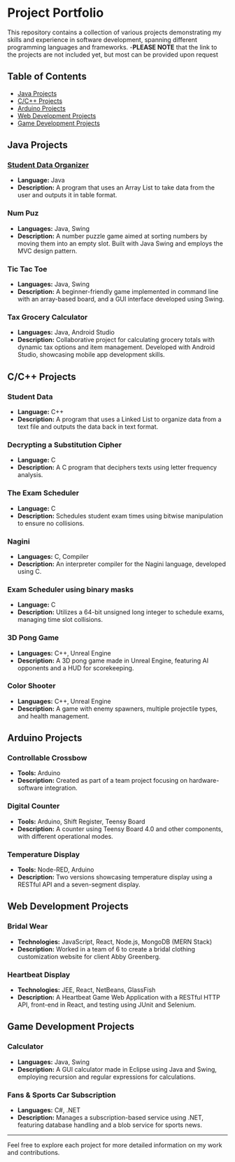 # Project Portfolio

This repository contains a collection of various projects demonstrating my skills and experience in software development, spanning different programming languages and frameworks.
-**PLEASE NOTE** that the link to the projects are not included yet, but most can be provided upon request

## Table of Contents

- [Java Projects](#java-projects)
- [C/C++ Projects](#c-cpp-projects)
- [Arduino Projects](#arduino-projects)
- [Web Development Projects](#web-development-projects)
- [Game Development Projects](#game-development-projects)

## Java Projects

### [Student Data Organizer](https://github.com/REAPERali00/Projects)
- **Language:** Java
- **Description:** A program that uses an Array List to take data from the user and outputs it in table format.

### Num Puz
- **Languages:** Java, Swing
- **Description:** A number puzzle game aimed at sorting numbers by moving them into an empty slot. Built with Java Swing and employs the MVC design pattern.

### Tic Tac Toe
- **Languages:** Java, Swing
- **Description:** A beginner-friendly game implemented in command line with an array-based board, and a GUI interface developed using Swing.

### Tax Grocery Calculator
- **Languages:** Java, Android Studio
- **Description:** Collaborative project for calculating grocery totals with dynamic tax options and item management. Developed with Android Studio, showcasing mobile app development skills.

## C/C++ Projects

### Student Data
- **Language:** C++
- **Description:** A program that uses a Linked List to organize data from a text file and outputs the data back in text format.

### Decrypting a Substitution Cipher
- **Language:** C
- **Description:** A C program that deciphers texts using letter frequency analysis.

### The Exam Scheduler
- **Language:** C
- **Description:** Schedules student exam times using bitwise manipulation to ensure no collisions.

### Nagini
- **Languages:** C, Compiler
- **Description:** An interpreter compiler for the Nagini language, developed using C.

### Exam Scheduler using binary masks
- **Language:** C
- **Description:** Utilizes a 64-bit unsigned long integer to schedule exams, managing time slot collisions.

### 3D Pong Game
- **Languages:** C++, Unreal Engine
- **Description:** A 3D pong game made in Unreal Engine, featuring AI opponents and a HUD for scorekeeping.

### Color Shooter
- **Languages:** C++, Unreal Engine
- **Description:** A game with enemy spawners, multiple projectile types, and health management.

## Arduino Projects

### Controllable Crossbow
- **Tools:** Arduino
- **Description:** Created as part of a team project focusing on hardware-software integration.

### Digital Counter
- **Tools:** Arduino, Shift Register, Teensy Board
- **Description:** A counter using Teensy Board 4.0 and other components, with different operational modes.

### Temperature Display
- **Tools:** Node-RED, Arduino
- **Description:** Two versions showcasing temperature display using a RESTful API and a seven-segment display.

## Web Development Projects

### Bridal Wear
- **Technologies:** JavaScript, React, Node.js, MongoDB (MERN Stack)
- **Description:** Worked in a team of 6 to create a bridal clothing customization website for client Abby Greenberg.

### Heartbeat Display
- **Technologies:** JEE, React, NetBeans, GlassFish
- **Description:** A Heartbeat Game Web Application with a RESTful HTTP API, front-end in React, and testing using JUnit and Selenium.

## Game Development Projects

### Calculator
- **Languages:** Java, Swing
- **Description:** A GUI calculator made in Eclipse using Java and Swing, employing recursion and regular expressions for calculations.

### Fans & Sports Car Subscription
- **Languages:** C#, .NET
- **Description:** Manages a subscription-based service using .NET, featuring database handling and a blob service for sports news.

---

Feel free to explore each project for more detailed information on my work and contributions.

